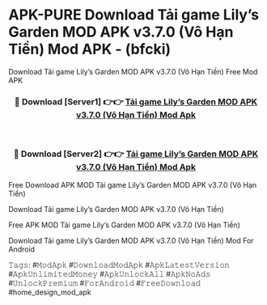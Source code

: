 # APK-PURE Download Tải game Lily’s Garden MOD APK v3.7.0 (Vô Hạn Tiền) Mod APK - (bfcki)
Download Tải game Lily’s Garden MOD APK v3.7.0 (Vô Hạn Tiền) Free Mod APK

<div align="center">
<h3>🔴 Download [Server1] 👉👉 <a href="https://apk-comot.site?title=Tải_game_Lily’s_Garden_MOD_APK_v3.7.0_(Vô_Hạn_Tiền)">Tải game Lily’s Garden MOD APK v3.7.0 (Vô Hạn Tiền) Mod Apk</a></h3><br>

<h3>🔴 Download [Server2] 👉👉 <a href="https://apk-comot.site?title=Tải_game_Lily’s_Garden_MOD_APK_v3.7.0_(Vô_Hạn_Tiền)">Tải game Lily’s Garden MOD APK v3.7.0 (Vô Hạn Tiền) Mod Apk</a></h3>
</div>


Free Download APK MOD Tải game Lily’s Garden MOD APK v3.7.0 (Vô Hạn Tiền)

Download Tải game Lily’s Garden MOD APK v3.7.0 (Vô Hạn Tiền) 

Free APK MOD Tải game Lily’s Garden MOD APK v3.7.0 (Vô Hạn Tiền) 

Download Tải game Lily’s Garden MOD APK v3.7.0 (Vô Hạn Tiền) Mod For Android

𝚃𝚊𝚐𝚜: #𝙼𝚘𝚍𝙰𝚙𝚔 #𝙳𝚘𝚠𝚗𝚕𝚘𝚊𝚍𝙼𝚘𝚍𝙰𝚙𝚔 #𝙰𝚙𝚔𝙻𝚊𝚝𝚎𝚜𝚝𝚅𝚎𝚛𝚜𝚒𝚘𝚗 #𝙰𝚙𝚔𝚄𝚗𝚕𝚒𝚖𝚒𝚝𝚎𝚍𝙼𝚘𝚗𝚎𝚢 #𝙰𝚙𝚔𝚄𝚗𝚕𝚘𝚌𝚔𝙰𝚕𝚕 #𝙰𝚙𝚔𝙽𝚘𝙰𝚍𝚜 #𝚄𝚗𝚕𝚘𝚌𝚔𝙿𝚛𝚎𝚖𝚒𝚞𝚖 #𝙵𝚘𝚛𝙰𝚗𝚍𝚛𝚘𝚒𝚍 #𝙵𝚛𝚎𝚎𝙳𝚘𝚠𝚗𝚕𝚘𝚊𝚍 #home_design_mod_apk